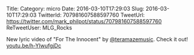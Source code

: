 Title: 
Category: micro
Date: 2016-03-10T17:29:03
Slug: 2016-03-10T17:29:03
TwitterId: 707981607588597760
TweetUrl: https://twitter.com/mark_philpot/status/707981607588597760
ReTweetUser: MLG_Rocks

<i class="fa fa-retweet" aria-hidden="true"></i> New lyric video of "For The Innocent" by [@teramazemusic](https://twitter.com/teramazemusic). Check it out!
[youtu.be/h-YIwufgjDc](https://youtu.be/h-YIwufgjDc)